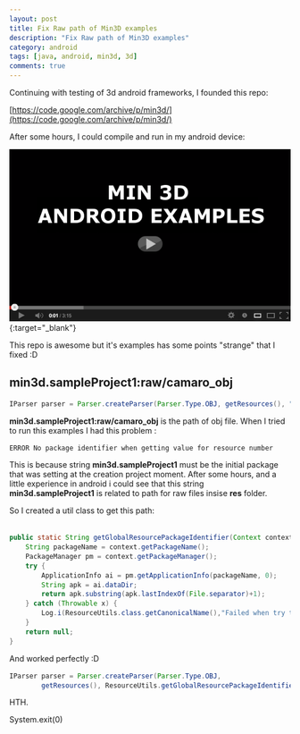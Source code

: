 ```yaml
---
layout: post
title: Fix Raw path of Min3D examples
description: "Fix Raw path of Min3D examples"
category: android
tags: [java, android, min3d, 3d]
comments: true  
---
```


Continuing with testing of 3d android frameworks, I founded this repo:

[https://code.google.com/archive/p/min3d/](https://code.google.com/archive/p/min3d/)

After some hours, I could compile and run in my android device:

[![videotutorial](https://raw.githubusercontent.com/jrichardsz/videotutoriales/master/global-resources/images/WebMole_Youtube_Video_custom_001.png)](https://www.youtube.com/watch?v=NTeIn3dVi9c){:target="_blank"}

This repo is awesome but it's examples has some points "strange" that I fixed :D

## min3d.sampleProject1:raw/camaro_obj

```java
IParser parser = Parser.createParser(Parser.Type.OBJ, getResources(), "min3d.sampleProject1:raw/camaro_obj", true);
```

**min3d.sampleProject1:raw/camaro_obj** is the path of obj file. When I tried to run this examples I had this problem :

```
ERROR No package identifier when getting value for resource number 
```

This is because string **min3d.sampleProject1** must be the initial package that was setting at the creation project moment.
After some hours, and a little experience in android i could see that this string **min3d.sampleProject1** is related to path for raw files insise **res** folder.

So I created a util class to get this path:

```java

public static String getGlobalResourcePackageIdentifier(Context context) {
    String packageName = context.getPackageName();
    PackageManager pm = context.getPackageManager();
    try {
        ApplicationInfo ai = pm.getApplicationInfo(packageName, 0);
        String apk = ai.dataDir;
        return apk.substring(apk.lastIndexOf(File.separator)+1);
    } catch (Throwable x) {
        Log.i(ResourceUtils.class.getCanonicalName(),"Failed when try to get global package identifier");
    }
    return null;
}


```

And worked perfectly :D

```java
IParser parser = Parser.createParser(Parser.Type.OBJ,
		getResources(), ResourceUtils.getGlobalResourcePackageIdentifier(this.getBaseContext())+":raw/camaro_obj", true);
```

HTH.

System.exit(0)

